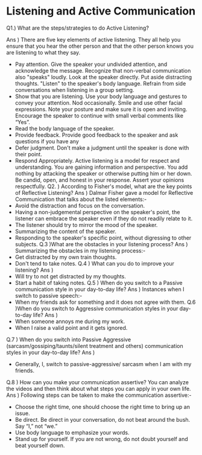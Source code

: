 # Listening and Active Communication
Q1.) What are the steps/strategies to do Active Listening?

Ans )
There are five key elements of active listening. They all help you ensure that you hear the other person and that the other person knows you are listening to what they say.

* Pay attention. Give the speaker your undivided attention, and acknowledge the message. Recognize that non-verbal communication also "speaks" loudly. Look at the speaker directly. Put aside distracting thoughts. "Listen" to the speaker's body language. Refrain from side conversations when listening in a group setting.
* Show that you are listening. Use your body language and gestures to convey your attention. Nod occasionally. Smile and use other facial expressions. Note your posture and make sure it is open and inviting. Encourage the speaker to continue with small verbal comments like “Yes”.
* Read the body language of the speaker.
* Provide feedback. Provide good feedback to the speaker and ask questions if you have any
* Defer judgment. Don't make a judgment until the speaker is done with their point.
* Respond Appropriately. Active listening is a model for respect and understanding. You are gaining information and perspective. You add nothing by attacking the speaker or otherwise putting him or her down. Be candid, open, and honest in your response. Assert your opinions respectfully.
Q2. ) According to Fisher's model, what are the key points of Reflective Listening?
Ans ) Dalmar Fisher gave a model for Reflective Communication that talks about the listed elements:-
* Avoid the distraction and focus on the conversation.
* Having a non-judgemental perspective on the speaker's point, the listener can embrace the speaker even if they do not readily relate to it.
* The listener should try to mirror the mood of the speaker.
* Summarizing the content of the speaker.
* Responding to the speaker's specific point, without digressing to other subjects.
Q.3 )What are the obstacles in your listening process?
Ans )
Summarizing the obstacles in my listening process:-
* Get distracted by my own train thoughts.
* Don't tend to take notes.
Q.4 ) What can you do to improve your listening?
Ans )
* Will try to not get distracted by my thoughts.
* Start a habit of taking notes.
Q.5 ) When do you switch to a Passive communication style in your day-to-day life?
Ans )
Instances when I switch to passive speech:-
* When my friends ask for something and it does not agree with them.
Q.6 )When do you switch to Aggressive communication styles in your day-to-day life?
Ans )
* When someone annoys me during my work.
* When I raise a valid point and it gets ignored.

Q.7 ) When do you switch into Passive Aggressive (sarcasm/gossiping/taunts/silent treatment and others) communication styles in your day-to-day life?
Ans )
* Generally, I, switch to passive-aggressive/ sarcasm when I am with my friends.

Q.8 ) How can you make your communication assertive? You can analyze the videos and then think about what steps you can apply in your own life.
Ans ) Following steps can be taken to make the communication assertive:-
* Choose the right time, one should choose the right time to bring up an issue.
* Be direct. Be direct in your conversation, do not beat around the bush.
Say “I,” not “we.”
* Use body language to emphasize your words.
* Stand up for yourself. If you are not wrong, do not doubt yourself and beat yourself down.

